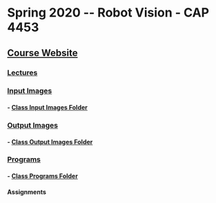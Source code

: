 # Spring 2020 -- Robot Vision - CAP 4453

## [Course Website](http://www.cs.ucf.edu/courses/cap4453/)

### [Lectures](https://github.com/h3rmi0n3/CAP4453/tree/master/RobotVision/lectures)

### [Input Images](https://github.com/h3rmi0n3/CAP4453/tree/master/RobotVision/input-img)
#### - [Class Input Images Folder](http://www.cs.ucf.edu/courses/cap4453/inputpics/)

### [Output Images](https://github.com/h3rmi0n3/CAP4453/tree/master/RobotVision/output-img)
#### - [Class Output Images Folder](http://www.cs.ucf.edu/courses/cap4453/outputpics/)

### [Programs](https://github.com/h3rmi0n3/CAP4453/tree/master/RobotVision/prgs)
#### - [Class Programs Folder](http://www.cs.ucf.edu/courses/cap4453/progs/)


#### Assignments
